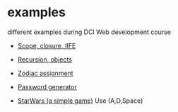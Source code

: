# examples

different examples during DCI Web development course

* [Scope, closure, IIFE](https://github.com/ceobit/examples/blob/main/tutoring/tutoring%2001-02.js)  
* [Recursion, objects](https://github.com/ceobit/examples/blob/main/feb/10-02.js)
* [Zodiac assignment](https://github.com/ceobit/examples/blob/main/feb/04-02.js)
* [Password generator](https://flamboyant-volhard-3a2e93.netlify.app)



* [StarWars (a simple game)]( https://eloquent-lamarr-fa12e5.netlify.app)
Use (A,D,Space)
